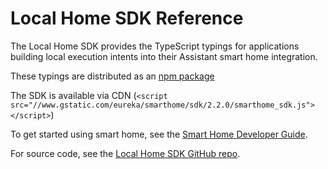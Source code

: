 # Local Home SDK Reference
The Local Home SDK provides the TypeScript typings for applications
building local execution intents into their Assistant smart home integration.

These typings are distributed as an
[npm package](https://www.npmjs.com/package/@google/local-home-sdk)

The SDK is available via CDN (`<script src="//www.gstatic.com/eureka/smarthome/sdk/2.2.0/smarthome_sdk.js"></script>`)

To get started using smart home, see the
[Smart Home Developer Guide](/actions/smarthome).

For source code, see the
[Local Home SDK GitHub repo](https://github.com/actions-on-google/local-home-sdk).